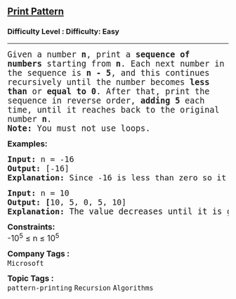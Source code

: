 <h2><a href="https://www.geeksforgeeks.org/problems/print-pattern3549/1?page=1&category=pattern-printing&sortBy=submissions">Print Pattern</a></h2><h3>Difficulty Level : Difficulty: Easy</h3><hr><div class="problems_problem_content__Xm_eO"><p><span style="font-size: 14pt; font-family: 'andale mono', monospace;"><span style="color: rgba(0, 0, 0, 0.87); background-color: #ffffff;">Given a number <strong>n</strong>, print a <strong>sequence of numbers</strong> starting from <strong>n</strong>. Each next number in the sequence is <strong>n - 5</strong>, and this continues recursively until the number becomes <strong>less than</strong> or <strong>equal to 0</strong>. After that, print the sequence in reverse order, <strong>adding 5</strong> each time, until it reaches back to the original number <strong>n</strong>.<br><strong>Note:</strong> You must not use loops.</span></span></p>
<p><strong><span style="font-size: 18px;">Examples:</span></strong></p>
<pre><span style="font-size: 18px;"><strong>Input:</strong> n = -16
<strong>Output:</strong> [-16]
<strong>Explanation:</strong> Since -16 is less than zero so it will remain same.</span></pre>
<pre><span style="font-size: 18px;"><strong>Input:</strong> n = 10
<strong>Output: [</strong>10, 5, 0, 5, 10]
<strong>Explanation:</strong> </span><span style="font-size: 14pt;">The value decreases until it is greater or equal to 0. After that it increases and stops when it becomes 10 again.</span></pre>
<p><span style="font-size: 18px;"><strong>Constraints:</strong><br>-10<sup>5</sup> ≤ n ≤ 10<sup>5</sup></span></p></div><p><span style=font-size:18px><strong>Company Tags : </strong><br><code>Microsoft</code>&nbsp;<br><p><span style=font-size:18px><strong>Topic Tags : </strong><br><code>pattern-printing</code>&nbsp;<code>Recursion</code>&nbsp;<code>Algorithms</code>&nbsp;